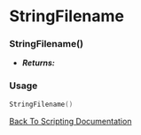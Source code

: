 # StringFilename

### StringFilename()
- ***Returns:*** 

### Usage

```Lua
StringFilename()
```


[Back To Scripting Documentation](../README.md)
